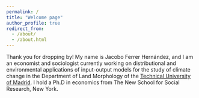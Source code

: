 ```yaml
---
permalink: /
title: "Welcome page"
author_profile: true
redirect_from: 
  - /about/
  - /about.html
---
```


Thank you for dropping by! My name is Jacobo Ferrer Hernández, and I am an economist and sociologist currently working on distributional and environmental applications of input-output models for the study of climate change in the Department of Land Morphology of the [Technical University of Madrid](https://portalcientifico.upm.es/es/ipublic/researcher/336709). I hold a Ph.D in economics from The New School for Social Research, New York.
